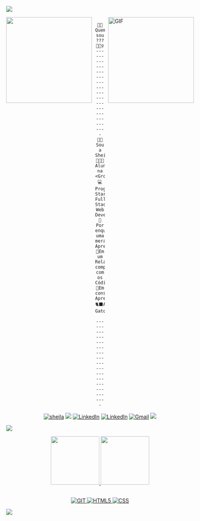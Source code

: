  <img src="https://user-images.githubusercontent.com/73097560/115834477-dbab4500-a447-11eb-908a-139a6edaec5c.gif"></a>
 
<img align="right"  height="230" width="230" alt="GIF" src="https://media1.giphy.com/media/LMcB8XospGZO8UQq87/giphy.gif?cid=790b7611e3bedb4536004cc7ade9e59f3d12778b2d1f06e1&rid=giphy.gif&ct=g">
  
  <img align="right" src="https://cdna.artstation.com/p/assets/images/images/035/693/656/original/gwyneth-balucio-hello-world.gif?1615642877" width="3" height="5"/>
  
 <img align="left" src="https://cdna.artstation.com/p/assets/images/images/035/693/656/original/gwyneth-balucio-hello-world.gif?1615642877" width="230" height="230"/>

 <img align="left" src="https://cdna.artstation.com/p/assets/images/images/035/693/656/original/gwyneth-balucio-hello-world.gif?1615642877" width="3" height="5"/>

<div align="center"> 

```JS
    🏳️‍🌈 Quem sou ??? 🤷🏽‍♀️
-------------------------------------------------
👧🏽Sou a Sheila
👩🏽‍💻Aluna  na <Growdev/>;
💻Programa Starter Full Stack Web Developer;
🌟Por enquanto uma mera Aprendiz;
💖Em um Relacionamento complicado com os Códigos;
📝Em constante Aprendizado;
🐈‍⬛Amo Gatos;

-------------------------------------------------

```

</div> 

<div align="center"> 

[![sheila]( https://img.shields.io/github/followers/sheilaacunha?label=follow&style=social)]([LINK-DO-SEU-GITHUB](https://github.com/sheilaacunha/SheilaAcunha)) ![](https://komarev.com/ghpvc/?username=sheilaacunha&label=💜) <a href="https://open.spotify.com/user/31ddady2ax3sypzpwez7ptbpqigy?si=defcbec6d9584d3e"><img src="https://img.shields.io/badge/Acunha-05122A.svg?style=plastic&logo=spotify&logoColor=green" alt="LinkedIn"/></a> <a href="https://www.linkedin.com/in/sheilaacunha90/"><img src="https://img.shields.io/badge/Acunha-05122A.svg?style=plastic&logo=linkedin&logoColor=blue" alt="LinkedIn"/></a> </a> <a href="mailto:sheilaacunha1990@gmail.com"><img img src="https://img.shields.io/badge/Acunha-05122A.svg?style=plastic&logo=gmail&logoColor=red" alt="Gmail"/></a>
<a href="http://discordapp.com/users/953979290922389546#3848"><img src="https://img.shields.io/badge/Acunha-05122A.svg?style=plastic&logo=discord&logoColor=blue" /></a>
</div> 

<img src="https://user-images.githubusercontent.com/73097560/115834477-dbab4500-a447-11eb-908a-139a6edaec5c.gif"></a>

<div align="center">
  <a href="https://github.com/sheilaacunha">
  <img height="130em" src="https://github-readme-stats.vercel.app/api?username=sheilaacunha&show_icons=true&theme=tokyonight&include_all_commits=true&count_private=true"/>
  <img height="130em" src="https://github-readme-stats.vercel.app/api/top-langs/?username=sheilaacunha&layout=compact&langs_count=7&theme=tokyonight"/>
</div>
<br/>

<div align="center">

![GIT](https://img.shields.io/badge/-GIT-05122A?style=flat&logo=GIT) ![HTML5](https://img.shields.io/badge/-HTML-05122A?style=flat&logo=HTML5)
![CSS](https://img.shields.io/badge/-CSS-05122A?style=flat&logo=CSS3&logoColor=1572B6) 

</div>

<img src="https://user-images.githubusercontent.com/73097560/115834477-dbab4500-a447-11eb-908a-139a6edaec5c.gif"></a>


<!--

![JavaScript](https://img.shields.io/badge/-JAVASCRIPT-05122A?style=flat&logo=javascript) ![npm](https://img.shields.io/badge/-npm-05122A?style=flat&logo=NPM) ![NODE.JS](https://img.shields.io/badge/-NODE.JS-05122A?style=flat&logo=NODE.JS) ![Typescript](https://img.shields.io/badge/-Typescript-05122A?style=flat&logo=TYPESCRIPT) ![Bootstrap](https://img.shields.io/badge/-Bootstrap-05122A?style=flat&logo=BOOTSTRAP) ![React](https://img.shields.io/badge/-React-05122A?style=flat&logo=REACT) ![React-router](https://img.shields.io/badge/-React%20Router-05122A?style=flat&logo=React%20Router) ![Styled Components](https://img.shields.io/badge/-styled--components-05122A?style=flat&logo=styled-components) ![MUI](https://img.shields.io/badge/-mui-05122A?style=flat&logo=MUI)![ESLint](https://img.shields.io/badge/-ESLint-05122A?style=flat&logo=ESLINT) ![vercel](https://img.shields.io/badge/-vercel-05122A?style=flat&logo=VERCEL) ![redux](https://img.shields.io/badge/-redux-05122A?style=flat&logo=REDUX) 

 

 

